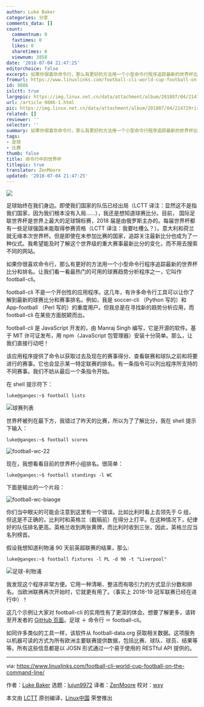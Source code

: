 ```yaml
---
author: Luke Baker
categories: 分享
comments_data: []
count:
  commentnum: 0
  favtimes: 0
  likes: 0
  sharetimes: 0
  viewnum: 3858
date: '2018-07-04 21:47:25'
editorchoice: false
excerpt: 如果你很喜欢命令行，那么有更好的方法用一个小型命令行程序追踪最新的世界杯比分和排名。
fromurl: https://www.linuxlinks.com/football-cli-world-cup-football-on-the-command-line/
id: 9806
islctt: true
largepic: https://img.linux.net.cn/data/attachment/album/201807/04/214729riril1v7egmtxklg.jpg
url: /article-9806-1.html
pic: https://img.linux.net.cn/data/attachment/album/201807/04/214729riril1v7egmtxklg.jpg.thumb.jpg
related: []
reviewer: ''
selector: ''
summary: 如果你很喜欢命令行，那么有更好的方法用一个小型命令行程序追踪最新的世界杯比分和排名。
tags:
- 足球
- 比赛
thumb: false
title: 命令行中的世界杯
titlepic: true
translator: ZenMoore
updated: '2018-07-04 21:47:25'
---
```


![](/data/attachment/album/201807/04/214729riril1v7egmtxklg.jpg)


足球始终在我们身边。即使我们国家的队伍已经出局（LCTT 译注：显然这不是指我们国家，因为我们根本没有入局……），我还是想知道球赛比分。目前， 国际足联世界杯是世界上最大的足球锦标赛，2018 届是由俄罗斯主办的。每届世界杯都有一些足球强国未能取得参赛资格（LCTT 译注：我要吐槽么？）。意大利和荷兰就无缘本次世界杯。但是即使在未参加比赛的国家，追踪关注最新比分也成为了一种仪式。我希望能及时了解这个世界级的重大赛事最新比分的变化，而不用去搜索不同的网站。


如果你很喜欢命令行，那么有更好的方法用一个小型命令行程序追踪最新的世界杯比分和排名。让我们看一看最热门的可用的球赛趋势分析程序之一，它叫作 football-cli。


football-cli 不是一个开创性的应用程序。这几年，有许多命令行工具可以让你了解到最新的球赛比分和赛事排名。例如，我是 soccer-cli （Python 写的）和 App-football （Perl 写的）的重度用户。但我总是在寻找新的趋势分析应用，而 football-cli 在某些方面脱颖而出。


football-cli 是 JavaScript 开发的，由 Manraj Singh 编写，它是开源的软件。基于 MIT 许可证发布，用 npm（JavaScript 包管理器）安装十分简单。那么，让我们直接行动吧！


该应用程序提供了命令以获取过去及现在的赛事得分、查看联赛和球队之前和将要进行的赛事。它也会显示某一特定联赛的排名。有一条指令可以列出程序所支持的不同赛事。我们不妨从最后一个条指令开始。


在 shell 提示符下：



```
luke@ganges:~$ football lists

```

![球赛列表](/data/attachment/album/201807/04/214730tre5a4elb5bzrmg5.png)


世界杯被列在最下方，我错过了昨天的比赛，所以为了了解比分，我在 shell 提示下输入：



```
luke@ganges:~$ football scores

```

![football-wc-22](/data/attachment/album/201807/04/214731nup5t510qb5z0pyy.png)


现在，我想看看目前的世界杯小组排名。很简单：



```
luke@ganges:~$ football standings -l WC

```

下面是输出的一个片段：


![football-wc-biaoge](/data/attachment/album/201807/04/214735xuhewryhhrs0haar.png)


你们当中眼尖的可能会注意到这里有一个错误。比如比利时看上去领先于 G 组，但这是不正确的，比利时和英格兰（截稿前）在得分上打平。在这种情况下，纪律好的队伍排名更高。英格兰收到两张黄牌，而比利时收到三张，因此，英格兰应当名列榜首。


假设我想知道利物浦 90 天前英超联赛的结果，那么:



```
luke@ganges:~$ football fixtures -l PL -d 90 -t "Liverpool"

```

![足球-利物浦](/data/attachment/album/201807/04/214737tpi7rp2pvk7vs2s7.png)


我发现这个程序非常方便。它用一种清晰、整洁而有吸引力的方式显示分数和排名。当欧洲联赛再次开始时，它就更有用了。（事实上 2018-19 冠军联赛已经在进行中）！


这几个示例让大家对 football-cli 的实用性有了更深的体会。想要了解更多，请转至开发者的 [GitHub 页面](https://github.com/ManrajGrover/football-cli)。足球 ＋ 命令行 ＝ football-cli。


如同许多类似的工具一样，该软件从 football-data.org 获取相关数据。这项服务以机器可读的方式为所有欧洲主要联赛提供数据，包括比赛、球队、球员、结果等等。所有这些信息都是以 JOSN 形式通过一个易于使用的 RESTful API 提供的。




---


via: <https://www.linuxlinks.com/football-cli-world-cup-football-on-the-command-line/>


作者：[Luke Baker](https://www.linuxlinks.com/author/luke-baker/) 选题：[lujun9972](https://github.com/lujun9972) 译者：[ZenMoore](https://github.com/ZenMoore) 校对：[wxy](https://github.com/wxy)


本文由 [LCTT](https://github.com/LCTT/TranslateProject) 原创编译，[Linux中国](https://linux.cn/) 荣誉推出